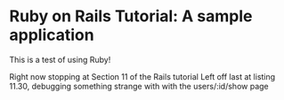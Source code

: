 Ruby on Rails Tutorial: A sample application
========

This is a test of using Ruby!


Right now stopping at Section 11 of the Rails tutorial
Left off last at listing 11.30, debugging something strange with with the users/:id/show page